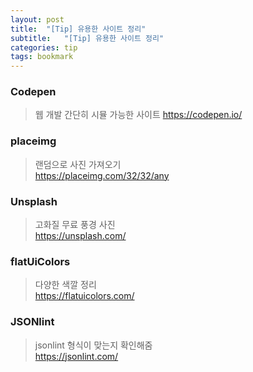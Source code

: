 ```yaml
---
layout: post
title:  "[Tip] 유용한 사이트 정리"
subtitle:   "[Tip] 유용한 사이트 정리"
categories: tip
tags: bookmark
---
```


### Codepen  
> 웹 개발 간단히 시뮬 가능한 사이트
> https://codepen.io/

### placeimg  
> 랜덤으로 사진 가져오기  
> https://placeimg.com/32/32/any  

### Unsplash  
> 고화질 무료 풍경 사진  
> https://unsplash.com/

### flatUiColors   
> 다양한 색깔 정리  
> https://flatuicolors.com/

### JSONlint  
> jsonlint 형식이 맞는지 확인해줌  
> https://jsonlint.com/

